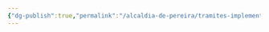 ```yaml
---
{"dg-publish":true,"permalink":"/alcaldia-de-pereira/tramites-implementados/asistencia-tecnica-rural/","dgPassFrontmatter":true}
---
```


